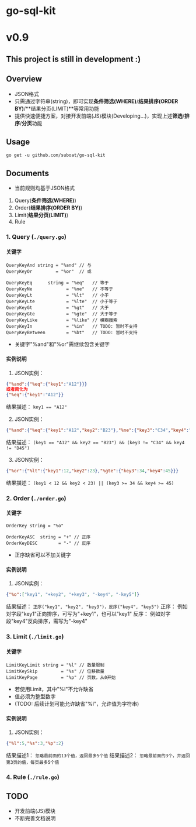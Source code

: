 # go-sql-kit

# v0.9

## This project is still in development :)

## Overview

* JSON格式
* 只需通过字符串(string)，即可实现**条件筛选(WHERE)**/**结果排序(ORDER BY)**/**结果分页(LIMIT)**等常用功能
* 提供快速便捷方案，对接开发前端(JS)模块(Developing...)，实现上述**筛选**/**排序**/**分页**功能

## Usage

```
go get -u github.com/suboat/go-sql-kit
```

## Documents

* 当前规则均基于JSON格式

1. Query(**条件筛选(WHERE)**)
2. Order(**结果排序(ORDER BY)**)
3. Limit(**结果分页(LIMIT)**)
4. Rule

### 1. Query (`./query.go`)

#### 关键字

```golang
QueryKeyAnd string = "%and" // 与
QueryKeyOr         = "%or"  // 或

QueryKeyEq      string = "%eq"   // 等于
QueryKeyNe             = "%ne"   // 不等于
QueryKeyLt             = "%lt"   // 小于
QueryKeyLte            = "%lte"  // 小于等于
QueryKeyGt             = "%gt"   // 大于
QueryKeyGte            = "%gte"  // 大于等于
QueryKeyLike           = "%like" // 模糊搜索
QueryKeyIn             = "%in"   // TODO: 暂时不支持
QueryKeyBetween        = "%bt"   // TODO: 暂时不支持
```

* 关键字"%and"和"%or"需继续包含关键字

#### 实例说明

1. JSON实例：
```json
{"%and":{"%eq":{"key1":"A12"}}}
或者简化为
{"%eq":{"key1":"A12"}}
```
结果描述：
`key1 == "A12"`

2. JSON实例：
```json
{"%and":{"%eq":{"key1":"A12","key2":"B23"},"%ne":{"key3":"C34","key4":"D45"}}}
```
结果描述：
`(key1 == "A12" && key2 == "B23") && (key3 != "C34" && key4 != "D45")`

3. JSON实例：
```json
{"%or":{"%lt":{"key1":12,"key2":23},"%gte":{"key3":34,"key4":45}}}
```
结果描述：
`(key1 < 12 && key2 < 23) || (key3 >= 34 && key4 >= 45)`

### 2. Order (`./order.go`)

#### 关键字

```golang
OrderKey string = "%o"

OrderKeyASC  string = "+" // 正序
OrderKeyDESC        = "-" // 反序
```

* 正序缺省可以不加关键字

#### 实例说明

1. JSON实例：
```json
{"%o":["key1", "+key2", "+key3", "-key4", "-key5"]}
```
结果描述：
`正序("key1", "key2", "key3")，反序("key4", "key5")`
正序： 例如对字段"key1"正向排序，可写为"+key1"，也可以"key1"
反序： 例如对字段"key4"反向排序，需写为"-key4"

### 3. Limit (`./limit.go`)

#### 关键字

```golang
LimitKeyLimit string = "%l" // 数量限制
LimitKeySkip         = "%s" // 位移数量
LimitKeyPage         = "%p" // 页数，从0开始
```

* 若使用Limit，其中"%l"不允许缺省
* 值必须为整型数字
* (TODO: 后续计划可能允许缺省"%l"，允许值为字符串)

#### 实例说明

1. JSON实例：
```json
{"%l":5,"%s":3,"%p":2}
```
结果描述1：
`忽略最前面的13个值，返回最多5个值`
结果描述2：
`忽略最前面的3个，并返回第3页的值，每页最多5个值`

### 4. Rule (`./rule.go`)

## TODO

* 开发前端(JS)模块
* 不断完善文档说明
